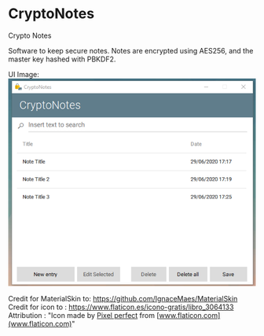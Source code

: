 # CryptoNotes
Crypto Notes

Software to keep secure notes. Notes are encrypted using AES256, and the master key hashed with PBKDF2.

UI Image:  
![picture](img/1.png)

Credit for MaterialSkin to: <https://github.com/IgnaceMaes/MaterialSkin>  
Credit for icon to        : <https://www.flaticon.es/icono-gratis/libro_3064133>  
Attribution               : "Icon made by  [Pixel perfect](https://www.flaticon.es/autores/pixel-perfect) from [www.flaticon.com](www.flaticon.com)"  
